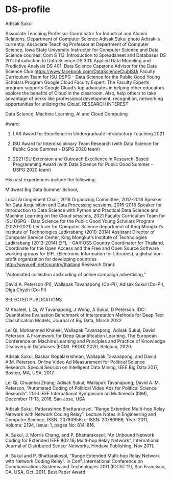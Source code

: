 # DS-profile


Adisak Sukul

Associate Teaching Professor
Coordinator for Industrial and Alumni Relations, Department of Computer Science 
Adisak Sukul photo
Adisak is currently:
Associate Teaching Professor at Department of Computer Science, Iowa State University
Instructor for Computer Science and Data Science courses:
Com S 113: Introduction to Spreadsheet and Databases
DS 201: Introduction to Data Science
DS 301: Applied Data Modeling and Predictive Analysis
DS 401: Data Science Capstone 
Advisor for the Data Science Club https://www.facebook.com/DataScienceClubISU/
Faculty Curriculum Team for ISU DSPG - Data Science for the Public Good Young Scholars Program
Google Cloud Faculty Expert. 
The Faculty Experts program supports Google Cloud’s top advocates in helping other educators explore the benefits of Cloud in the classroom. Also, help others to take advantage of perks like professional development, recognition, networking opportunities for utilizing the Cloud.
RESEARCH INTEREST

Data Science, Machine Learning, AI and Cloud Computing

Award:

1. LAS Award for Excellence in Undergraduate Introductory Teaching 2021

2. ISU Award for Interdisciplinary Team Research (with Data Science for Public Good Summer - DSPG 2020 team)

3. 2021 ISU Extension and Outreach Excellence in Research-Based Programming Award (with Data Science for Public Good Summer - DSPG 2020 team)

 

His past experiences include the following:

Midwest Big Data Summer School,

Local Arrangement Chair, 2016
Organizing Committee, 2017-2018
Speaker for Data Acquisition and Data Processing sessions, 2016-2018
Speaker for Introduction to Data Science with Python and Practical Data Science and Machine Learning on the Cloud sessions, 2021
Faculty Curriculum Team for ISU DSPG - Data Science for the Public Good Young Scholars Program (2020-2021)
Lecturer for Computer Science department of King Mongkut’s Institute of Technologies Ladkrabang (2010-2014)
Assistant Director of Computer Service Center, King Mongkut’s Institute of Technologies Ladkrabang (2013-2014)
EIFL - OA/FOSS Country Coordinator for Thailand, Coordinate for the Open Access and the Free and Open Source Software working groups for EIFL (Electronic Information for Libraries), a global non-profit organization for developing countries http://www.eifl.net/country/thailand
Research Grant:

"Automated collection and coding of online campaign advertising,"  

David A. Peterson (PI), Wallapak Tavanapong (Co-PI), Adisak Sukul (Co-PI), Olga Chyzh (Co-PI)

SELECTED PUBLICATIONS

M Khaleel, L Qi, W Tavanapong, J Wong, A Sukul, D Peterson. IDC: Quantitative Evaluation Benchmark of Interpretation Methods for Deep Text Classification Models, Journal of Big Data, March 2022

Lei Qi, Mohammed Khaleel, Wallapak Tavanapong, Adisak Sukul, David Peterson. A Framework for Deep Quantification Learning. The European Conference on Machine Learning and Principles and Practice of Knowledge Discovery in Databases (ECML PKDD) 2020, Belgium, 2020.

Adisak Sukul, Baskar Gopalakrishnan, Wallapak Tavanapong, and David A.M. Peterson. Online Video Ad Measurement for Political Science Research. Special Session on Intelligent Data Mining, IEEE Big Data 2017, Boston, MA, USA, 2017.

Lei Qi; Chuanhai Zhang; Adisak Sukul; Wallapak Tavanapong; David A. M. Peterson, “Automated Coding of Political Video Ads for Political Science Research”. 2016 IEEE International Symposium on Multimedia (ISM), December 11-13, 2016, San Jose, USA

Adisak Sukul, Pattarasinee Bhattarakosol, “Range Extended Multi-hop Relay Network with Network Coding Relay”. Lecture Notes in Engineering and Computer Science, ISSN: 20780958; e-ISSN: 20780966, Year: 2011, Volume: 2194, Issue: 1, pages No: 814-816.

A. Sukul, J. Morris Chang, and P. Bhattarakosol, “An Unbound Network Coding for Extended IEEE 802.16j Multi-hop Relay Network”, International Journal of Distributed Sensor Networks, Hindawi Publishing, Nov 2011.

A. Sukul and P. Bhattarakosol, “Range Extended Multi-hop Relay Network with Network Coding Relay”. In Conf. International Conference on Communications Systems and Technologies 2011 (ICCST'11), San Francisco, CA, USA, Oct. 2011. Best Paper Award
